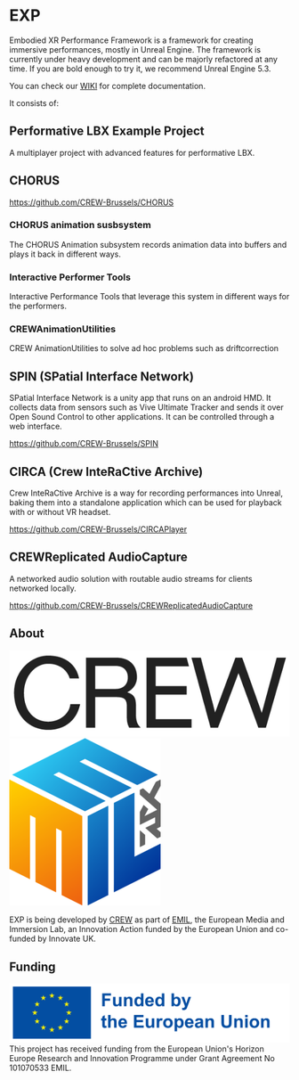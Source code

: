 # EXP
Embodied XR Performance Framework is a framework for creating immersive performances, mostly in Unreal Engine.
The framework is currently under heavy development and can be majorly refactored at any time.
If you are bold enough to try it, we recommend Unreal Engine 5.3.


You can check our [WIKI](https://github.com/CREW-Brussels/EXP/wiki) for complete documentation.

It consists of:

## Performative LBX Example Project
A multiplayer project with advanced features for performative LBX.
## CHORUS
https://github.com/CREW-Brussels/CHORUS
### CHORUS animation susbsystem
The CHORUS Animation subsystem records animation data into buffers and plays it back in different ways.
### Interactive Performer Tools
Interactive Performance Tools that leverage this system in different ways for the performers.
### CREWAnimationUtilities
CREW AnimationUtilities to solve ad hoc problems such as driftcorrection
## SPIN (SPatial Interface Network) 
SPatial Interface Network is a unity app that runs on an android HMD.
It collects data from sensors such as Vive Ultimate Tracker and sends it over Open Sound Control to other applications.
It can be controlled through a web interface.

https://github.com/CREW-Brussels/SPIN

## CIRCA (Crew InteRaCtive Archive)
Crew InteRaCtive Archive is a way for recording performances into Unreal, baking them into a standalone application which can be used for playback with or without VR headset.

https://github.com/CREW-Brussels/CIRCAPlayer

## CREWReplicated AudioCapture
A networked audio solution with routable audio streams for clients networked locally.

https://github.com/CREW-Brussels/CREWReplicatedAudioCapture

## About
![](/.doc/img/CREW-logo.png)
![](/.doc/img/emil.png)

EXP is being developed by [CREW](http://crew.brussels) as part of [EMIL](https://emil-xr.eu/), the European Media and Immersion Lab, an Innovation Action funded by the European Union and co-funded by Innovate UK. 

## Funding
![](.doc/img/funded-by-the-eu.png)
This project has received funding from the European Union's Horizon Europe Research and Innovation Programme under Grant Agreement No 101070533 EMIL.
